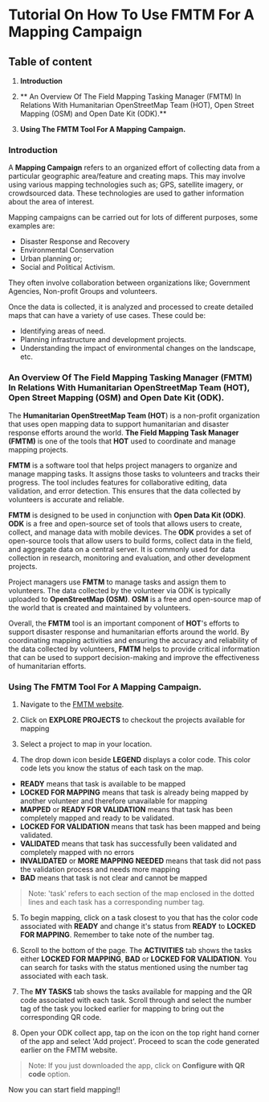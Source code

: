 # Tutorial On How To Use FMTM For A Mapping Campaign

## Table of content
1. **Introduction**

2. ** An Overview Of The Field Mapping Tasking Manager (FMTM) In Relations With Humanitarian OpenStreetMap Team (HOT), Open Street Mapping (OSM) and Open Date Kit (ODK).**

3. **Using The FMTM Tool For A Mapping Campaign.**


### Introduction

A **Mapping Campaign** refers to an organized effort of collecting data from a particular geographic area/feature and creating maps. This may involve using various mapping technologies such as; GPS, satellite imagery, or crowdsourced data. These technologies are used to gather information about the area of interest.

Mapping campaigns can be carried out for lots of different purposes, some examples are:

- Disaster Response and Recovery
- Environmental Conservation
- Urban planning or;
- Social and Political Activism.

They often involve collaboration between organizations like; Government Agencies, Non-profit Groups and volunteers.

Once the data is collected, it is analyzed and processed to create detailed maps that can have a variety of use cases. These could be:

- Identifying areas of need.
- Planning infrastructure and development projects.
- Understanding the impact of environmental changes on the landscape, etc.

### An Overview Of The Field Mapping Tasking Manager (FMTM) In Relations With Humanitarian OpenStreetMap Team (HOT), Open Street Mapping (OSM) and Open Date Kit (ODK).

The **Humanitarian OpenStreetMap Team (HOT**) is a non-profit organization that uses open mapping data to support humanitarian and disaster response efforts around the world. **The Field Mapping Task Manager (FMTM)** is one of the tools that **HOT** used to coordinate and manage mapping projects.

**FMTM** is a software tool that helps project managers to organize and manage mapping tasks. It assigns those tasks to volunteers and tracks their progress. The tool includes features for collaborative editing, data validation, and error detection. This ensures that the data collected by volunteers is accurate and reliable.

**FMTM** is designed to be used in conjunction with **Open Data Kit (ODK)**. **ODK** is a free and open-source set of tools that allows users to create, collect, and manage data with mobile devices. The **ODK** provides a set of open-source tools that allow users to build forms, collect data in the field, and aggregate data on a central server. It is commonly used for data collection in research, monitoring and evaluation, and other development projects.  

Project managers use **FMTM** to manage tasks and assign them to volunteers. The data collected by the volunteer via ODK is typically uploaded to **OpenStreetMap (OSM)**. **OSM** is a free and open-source map of the world that is created and maintained by volunteers.

Overall, the **FMTM** tool is an important component of **HOT**'s efforts to support disaster response and humanitarian efforts around the world. By coordinating mapping activities and ensuring the accuracy and reliability of the data collected by volunteers, **FMTM** helps to provide critical information that can be used to support decision-making and improve the effectiveness of humanitarian efforts.

### Using The FMTM Tool For A Mapping Campaign.

1. Navigate to the [FMTM website](https://fmtm.hotosm.org/).

2. Click on **EXPLORE PROJECTS** to checkout the projects available for mapping

3. Select a project to map in your location.

4. The drop down icon beside **LEGEND** displays a color code. This color code lets you know the status of each task on the map.
- **READY** means that task is available to be mapped
- **LOCKED FOR MAPPING** means that task is already being mapped by another volunteer and therefore unavailable for mapping
- **MAPPED** or **READY FOR VALIDATION** means that task has been completely mapped and ready to be validated.
- **LOCKED FOR VALIDATION** means that task has been mapped and being validated.
- **VALIDATED** means that task has successfully been validated and completely mapped with no errors
- **INVALIDATED** or **MORE MAPPING NEEDED** means that task did not pass the validation process and needs more mapping
- **BAD** means that task is not clear and cannot be mapped

> Note: 'task' refers to each section of the map enclosed in the dotted lines and each task has a corresponding number tag.

5. To begin mapping, click on a task closest to you that has the color code associated with **READY** and change it's status from **READY** to **LOCKED FOR MAPPING**. Remember to take note of the number tag.

6. Scroll to the bottom of the page. The **ACTIVITIES** tab shows the tasks either **LOCKED FOR MAPPING**, **BAD** or **LOCKED FOR VALIDATION**. You can search for tasks with the status mentioned using the number tag associated with each task.

7. The **MY TASKS** tab shows the tasks available for mapping and the QR code associated with each task. Scroll through and select the number tag of the task you locked earlier for mapping to bring out the corresponding QR code.

8. Open your ODK collect app, tap on the icon on the top right hand corner of the app and select 'Add project'. Proceed to scan the code generated earlier on the FMTM website.

> Note: If you just downloaded the app, click on **Configure with QR code** option.

Now you can start field mapping!!
